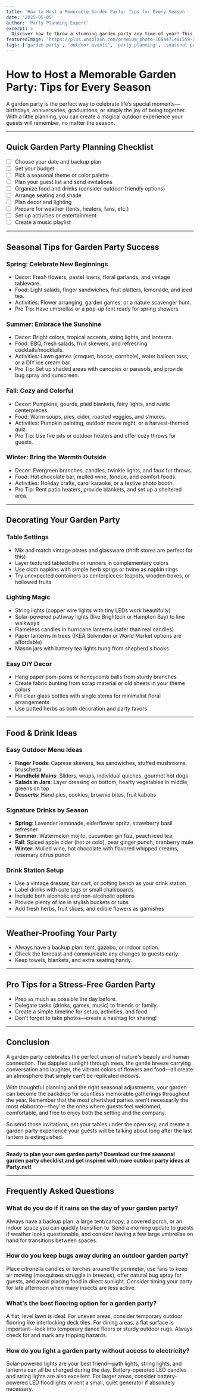 ```yaml
---
title: 'How to Host a Memorable Garden Party: Tips for Every Season'
date: '2025-05-05'
author: 'Party Planning Expert'
excerpt: >
  Discover how to throw a stunning garden party any time of year! This guide covers planning, decor, food, weather-proofing, and fun ideas for unforgettable outdoor celebrations—plus pro tips and checklists.
featuredImage: 'https://plus.unsplash.com/premium_photo-1664471481559-5bad8c5b122f?q=80&w=3388&auto=format&fit=crop&ixlib=rb-4.0.3&ixid=M3wxMjA3fDB8MHxwaG90by1wYWdlfHx8fGVufDB8fHx8fA%3D%3D'
tags: ['garden party', 'outdoor events', 'party planning', 'seasonal parties']
---
```


# How to Host a Memorable Garden Party: Tips for Every Season

A garden party is the perfect way to celebrate life’s special moments—birthdays, anniversaries, graduations, or simply the joy of being together. With a little planning, you can create a magical outdoor experience your guests will remember, no matter the season.

---

## Quick Garden Party Planning Checklist

- [ ] Choose your date and backup plan
- [ ] Set your budget
- [ ] Pick a seasonal theme or color palette
- [ ] Plan your guest list and send invitations
- [ ] Organize food and drinks (consider outdoor-friendly options)
- [ ] Arrange seating and shade
- [ ] Plan decor and lighting
- [ ] Prepare for weather (tents, heaters, fans, etc.)
- [ ] Set up activities or entertainment
- [ ] Create a music playlist

---

## Seasonal Tips for Garden Party Success

### Spring: Celebrate New Beginnings

- Decor: Fresh flowers, pastel linens, floral garlands, and vintage tableware.
- Food: Light salads, finger sandwiches, fruit platters, lemonade, and iced tea.
- Activities: Flower arranging, garden games, or a nature scavenger hunt.
- Pro Tip: Have umbrellas or a pop-up tent ready for spring showers.

### Summer: Embrace the Sunshine

- Decor: Bright colors, tropical accents, string lights, and lanterns.
- Food: BBQ, fresh salads, fruit skewers, and refreshing cocktails/mocktails.
- Activities: Lawn games (croquet, bocce, cornhole), water balloon toss, or a DIY ice cream bar.
- Pro Tip: Set up shaded areas with canopies or parasols, and provide bug spray and sunscreen.

### Fall: Cozy and Colorful

- Decor: Pumpkins, gourds, plaid blankets, fairy lights, and rustic centerpieces.
- Food: Warm soups, pies, cider, roasted veggies, and s’mores.
- Activities: Pumpkin painting, outdoor movie night, or a harvest-themed quiz.
- Pro Tip: Use fire pits or outdoor heaters and offer cozy throws for guests.

### Winter: Bring the Warmth Outside

- Decor: Evergreen branches, candles, twinkle lights, and faux fur throws.
- Food: Hot chocolate bar, mulled wine, fondue, and comfort foods.
- Activities: Holiday crafts, carol karaoke, or a festive photo booth.
- Pro Tip: Rent patio heaters, provide blankets, and set up a sheltered area.

---

## Decorating Your Garden Party

### Table Settings
- Mix and match vintage plates and glassware (thrift stores are perfect for this)
- Layer textured tablecloths or runners in complementary colors
- Use cloth napkins with simple herb sprigs or twine as napkin rings
- Try unexpected containers as centerpieces: teapots, wooden boxes, or hollowed fruits

### Lighting Magic
- String lights (copper wire lights with tiny LEDs work beautifully)
- Solar-powered pathway lights (like Brightech or Hampton Bay) to line walkways
- Flameless candles in hurricane lanterns (safer than real candles)
- Paper lanterns in trees (IKEA Solvinden or World Market options are affordable)
- Mason jars with battery tea lights hung from shepherd's hooks

### Easy DIY Decor
- Hang paper pom-poms or honeycomb balls from sturdy branches
- Create fabric bunting from scrap material or old sheets in your theme colors
- Fill clear glass bottles with single stems for minimalist floral arrangements
- Use potted herbs as both decoration and party favors

---

## Food & Drink Ideas

### Easy Outdoor Menu Ideas
- **Finger Foods**: Caprese skewers, tea sandwiches, stuffed mushrooms, bruschetta
- **Handheld Mains**: Sliders, wraps, individual quiches, gourmet hot dogs
- **Salads in Jars**: Layer dressing on bottom, hearty vegetables in middle, greens on top
- **Desserts**: Hand pies, cookies, brownie bites, fruit kabobs

### Signature Drinks by Season
- **Spring**: Lavender lemonade, elderflower spritz, strawberry basil refresher
- **Summer**: Watermelon mojito, cucumber gin fizz, peach iced tea
- **Fall**: Spiced apple cider (hot or cold), pear ginger punch, cranberry mule
- **Winter**: Mulled wine, hot chocolate with flavored whipped creams, rosemary citrus punch

### Drink Station Setup
- Use a vintage dresser, bar cart, or potting bench as your drink station
- Label drinks with cute tags or small chalkboards
- Include both alcoholic and non-alcoholic options
- Provide plenty of ice in stylish buckets or tubs
- Add fresh herbs, fruit slices, and edible flowers as garnishes

---

## Weather-Proofing Your Party

- Always have a backup plan: tent, gazebo, or indoor option.
- Check the forecast and communicate any changes to guests early.
- Keep towels, blankets, and extra seating handy.

---

## Pro Tips for a Stress-Free Garden Party

- Prep as much as possible the day before.
- Delegate tasks (drinks, games, music) to friends or family.
- Create a simple timeline for setup, activities, and food.
- Don’t forget to take photos—create a hashtag for sharing!

---

## Conclusion

A garden party celebrates the perfect union of nature's beauty and human connection. The dappled sunlight through trees, the gentle breeze carrying conversation and laughter, the vibrant colors of flowers and food—all create an atmosphere that simply can't be replicated indoors.

With thoughtful planning and the right seasonal adjustments, your garden can become the backdrop for countless memorable gatherings throughout the year. Remember that the most cherished parties aren't necessarily the most elaborate—they're the ones where guests feel welcomed, comfortable, and free to enjoy both the setting and the company.

So send those invitations, set your tables under the open sky, and create a garden party experience your guests will be talking about long after the last lantern is extinguished.

---

**Ready to plan your own garden party? Download our free seasonal garden party checklist and get inspired with more outdoor party ideas at Party.net!**

---

## Frequently Asked Questions

### What do you do if it rains on the day of your garden party?

Always have a backup plan: a large tent/canopy, a covered porch, or an indoor space you can quickly transition to. Send a morning update to guests if weather looks questionable, and consider having a few large umbrellas on hand for transitions between spaces.

### How do you keep bugs away during an outdoor garden party?

Place citronella candles or torches around the perimeter, use fans to keep air moving (mosquitoes struggle in breezes), offer natural bug spray for guests, and avoid placing food in direct sunlight. Consider timing your party for late afternoon when many insects are less active.

### What's the best flooring option for a garden party?

A flat, level lawn is ideal. For uneven areas, consider temporary outdoor flooring like interlocking deck tiles. For dining areas, a flat surface is important—look into temporary dance floors or sturdy outdoor rugs. Always check for and mark any tripping hazards.

### How do you light a garden party without access to electricity?

Solar-powered lights are your best friend—path lights, string lights, and lanterns can all be charged during the day. Battery-operated LED candles and string lights are also excellent. For larger areas, consider battery-powered LED floodlights or rent a small, quiet generator if absolutely necessary.
